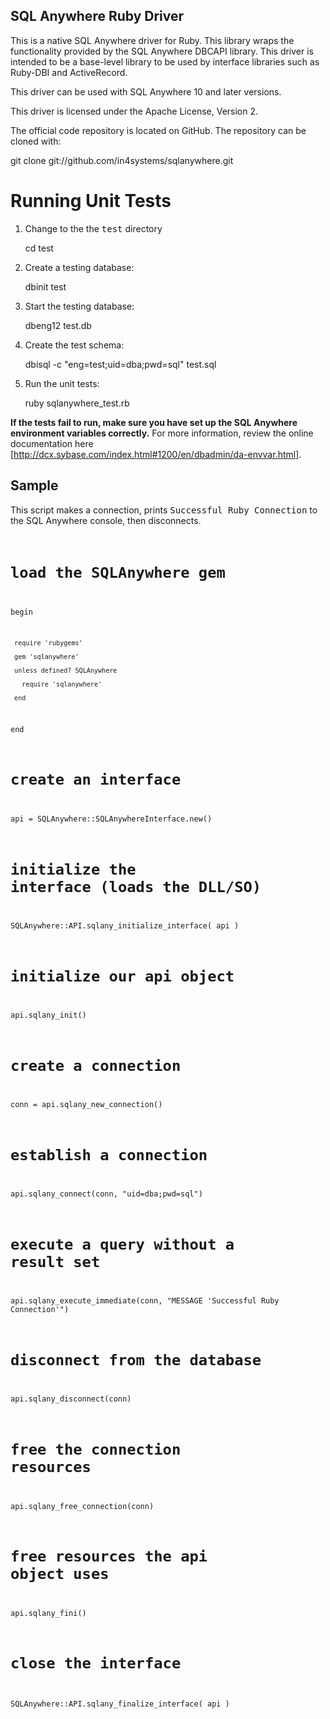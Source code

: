 SQL Anywhere Ruby Driver
------------------------
This is a native SQL Anywhere driver for Ruby. This library wraps the 
functionality provided by the SQL Anywhere DBCAPI library. This driver
is intended to be a base-level library to be used by interface libraries
such as Ruby-DBI and ActiveRecord.

This driver can be used with SQL Anywhere 10 and later versions.

This driver is licensed under the Apache License, Version 2.

The official code repository is located on GitHub. The repository can be cloned with:

   git clone git://github.com/in4systems/sqlanywhere.git

Running Unit Tests
==================

1. Change to the the <tt>test</tt> directory

    cd test

2. Create a testing database:

    dbinit test

3. Start the testing database:

    dbeng12 test.db
 
4. Create the test schema:

    dbisql -c "eng=test;uid=dba;pwd=sql" test.sql

5. Run the unit tests:

    ruby sqlanywhere_test.rb

<b>If the tests fail to run, make sure you have set up the SQL Anywhere environment variables correctly.</b> For more information,
review the online documentation here [http://dcx.sybase.com/index.html#1200/en/dbadmin/da-envvar.html].

Sample
------

This script makes a connection, prints <tt>Successful Ruby Connection</tt> to the SQL
Anywhere console, then disconnects.
<code>
   # load the SQLAnywhere gem

   begin

     require 'rubygems'

     gem 'sqlanywhere'

     unless defined? SQLAnywhere

       require 'sqlanywhere'

     end

   end

   # create an interface

   api = SQLAnywhere::SQLAnywhereInterface.new()

   # initialize the interface (loads the DLL/SO)

   SQLAnywhere::API.sqlany_initialize_interface( api )

   # initialize our api object

   api.sqlany_init()

   # create a connection

   conn = api.sqlany_new_connection()

   # establish a connection

   api.sqlany_connect(conn, "uid=dba;pwd=sql")

   # execute a query without a result set

   api.sqlany_execute_immediate(conn, "MESSAGE 'Successful Ruby Connection'")

   # disconnect from the database

   api.sqlany_disconnect(conn)

   # free the connection resources

   api.sqlany_free_connection(conn)

   # free resources the api object uses

   api.sqlany_fini()

   # close the interface
   
   SQLAnywhere::API.sqlany_finalize_interface( api )
</code>
